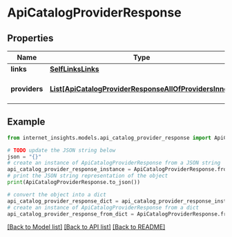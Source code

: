 # ApiCatalogProviderResponse


## Properties

Name | Type | Description | Notes
------------ | ------------- | ------------- | -------------
**links** | [**SelfLinksLinks**](SelfLinksLinks.md) |  | [optional] 
**providers** | [**List[ApiCatalogProviderResponseAllOfProvidersInner]**](ApiCatalogProviderResponseAllOfProvidersInner.md) | List of catalog providers. | [optional] 

## Example

```python
from internet_insights.models.api_catalog_provider_response import ApiCatalogProviderResponse

# TODO update the JSON string below
json = "{}"
# create an instance of ApiCatalogProviderResponse from a JSON string
api_catalog_provider_response_instance = ApiCatalogProviderResponse.from_json(json)
# print the JSON string representation of the object
print(ApiCatalogProviderResponse.to_json())

# convert the object into a dict
api_catalog_provider_response_dict = api_catalog_provider_response_instance.to_dict()
# create an instance of ApiCatalogProviderResponse from a dict
api_catalog_provider_response_from_dict = ApiCatalogProviderResponse.from_dict(api_catalog_provider_response_dict)
```
[[Back to Model list]](../README.md#documentation-for-models) [[Back to API list]](../README.md#documentation-for-api-endpoints) [[Back to README]](../README.md)


